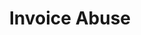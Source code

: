 ---
title: Invoice Abuse
parent: /phases/06-post-attack
ref-id: TAC-22
short-desc: The adversary will use PO Boxes, fake addresses, and/or fake identities to bypass restrictions that limit services or purchases to a limited number per individual or address.
layout: tactic
---